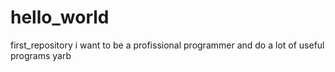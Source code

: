 # hello_world
first_repository i want to be a profissional programmer and do a lot of useful programs yarb
